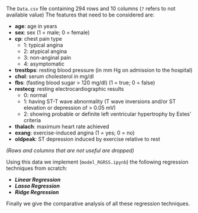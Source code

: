 The `Data.csv` file containing 294 rows and 10 columns
(`?` refers to not available value)
The features that need to be considered are:

- **age**: age in years
- **sex**: sex (1 = male; 0 = female)
- **cp**: chest pain type
  - 1: typical angina
  - 2: atypical angina
  - 3: non-anginal pain
  - 4: asymptomatic
- **trestbps**: resting blood pressure (in mm Hg on admission to the hospital)
- **chol**: serum cholesterol in mg/dl
- **fbs**: (fasting blood sugar > 120 mg/dl) (1 = true; 0 = false)
- **restecg**: resting electrocardiographic results
  - 0: normal
  - 1: having ST-T wave abnormality (T wave inversions and/or ST elevation or depression of > 0.05 mV)
  - 2: showing probable or definite left ventricular hypertrophy by Estes’ criteria
- **thalach**: maximum heart rate achieved
- **exang**: exercise-induced angina (1 = yes; 0 = no)
- **oldpeak**: ST depression induced by exercise relative to rest

*(Rows and columns that are not useful are dropped)*

Using this data we implement (`model_RGRSS.ipynb`) the following regression techniques from scratch:
- ***Linear Regression***
- ***Lasso Regression***
- ***Ridge Regression***

Finally we give the comparative analysis of all these regression techniques.
